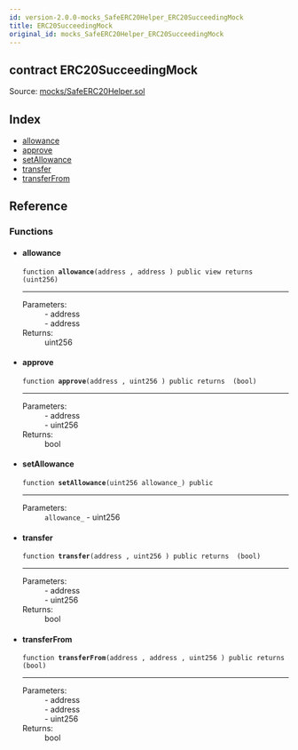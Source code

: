 ```yaml
---
id: version-2.0.0-mocks_SafeERC20Helper_ERC20SucceedingMock
title: ERC20SucceedingMock
original_id: mocks_SafeERC20Helper_ERC20SucceedingMock
---
```


<div class="contract-doc"><div class="contract"><h2 class="contract-header"><span class="contract-kind">contract</span> ERC20SucceedingMock</h2><div class="source">Source: <a href="https://github.com/OpenZeppelin/zeppelin-solidity/blob/v2.0.0/contracts/mocks/SafeERC20Helper.sol" target="_blank">mocks/SafeERC20Helper.sol</a></div></div><div class="index"><h2>Index</h2><ul><li><a href="mocks_SafeERC20Helper_ERC20SucceedingMock.html#allowance">allowance</a></li><li><a href="mocks_SafeERC20Helper_ERC20SucceedingMock.html#approve">approve</a></li><li><a href="mocks_SafeERC20Helper_ERC20SucceedingMock.html#setAllowance">setAllowance</a></li><li><a href="mocks_SafeERC20Helper_ERC20SucceedingMock.html#transfer">transfer</a></li><li><a href="mocks_SafeERC20Helper_ERC20SucceedingMock.html#transferFrom">transferFrom</a></li></ul></div><div class="reference"><h2>Reference</h2><div class="functions"><h3>Functions</h3><ul><li><div class="item function"><span id="allowance" class="anchor-marker"></span><h4 class="name">allowance</h4><div class="body"><code class="signature">function <strong>allowance</strong><span>(address , address ) </span><span>public </span><span>view </span><span>returns  (uint256) </span></code><hr/><dl><dt><span class="label-parameters">Parameters:</span></dt><dd><div><code></code> - address</div><div><code></code> - address</div></dd><dt><span class="label-return">Returns:</span></dt><dd>uint256</dd></dl></div></div></li><li><div class="item function"><span id="approve" class="anchor-marker"></span><h4 class="name">approve</h4><div class="body"><code class="signature">function <strong>approve</strong><span>(address , uint256 ) </span><span>public </span><span>returns  (bool) </span></code><hr/><dl><dt><span class="label-parameters">Parameters:</span></dt><dd><div><code></code> - address</div><div><code></code> - uint256</div></dd><dt><span class="label-return">Returns:</span></dt><dd>bool</dd></dl></div></div></li><li><div class="item function"><span id="setAllowance" class="anchor-marker"></span><h4 class="name">setAllowance</h4><div class="body"><code class="signature">function <strong>setAllowance</strong><span>(uint256 allowance_) </span><span>public </span></code><hr/><dl><dt><span class="label-parameters">Parameters:</span></dt><dd><div><code>allowance_</code> - uint256</div></dd></dl></div></div></li><li><div class="item function"><span id="transfer" class="anchor-marker"></span><h4 class="name">transfer</h4><div class="body"><code class="signature">function <strong>transfer</strong><span>(address , uint256 ) </span><span>public </span><span>returns  (bool) </span></code><hr/><dl><dt><span class="label-parameters">Parameters:</span></dt><dd><div><code></code> - address</div><div><code></code> - uint256</div></dd><dt><span class="label-return">Returns:</span></dt><dd>bool</dd></dl></div></div></li><li><div class="item function"><span id="transferFrom" class="anchor-marker"></span><h4 class="name">transferFrom</h4><div class="body"><code class="signature">function <strong>transferFrom</strong><span>(address , address , uint256 ) </span><span>public </span><span>returns  (bool) </span></code><hr/><dl><dt><span class="label-parameters">Parameters:</span></dt><dd><div><code></code> - address</div><div><code></code> - address</div><div><code></code> - uint256</div></dd><dt><span class="label-return">Returns:</span></dt><dd>bool</dd></dl></div></div></li></ul></div></div></div>
